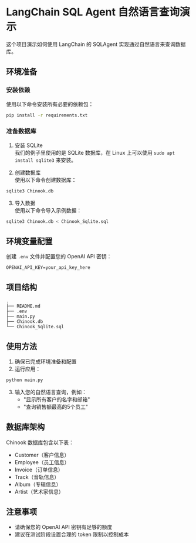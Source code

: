 # LangChain SQL Agent 自然语言查询演示

这个项目演示如何使用 LangChain 的 SQLAgent 实现通过自然语言来查询数据库。

## 环境准备

### 安装依赖
使用以下命令安装所有必要的依赖包：
```bash
pip install -r requirements.txt
```

### 准备数据库
1. 安装 SQLite  
我们的例子里使用的是 SQLite 数据库，在 Linux 上可以使用 `sudo apt install sqlite3` 来安装。

2. 创建数据库  
使用以下命令创建数据库：
```bash
sqlite3 Chinook.db
```

3. 导入数据  
使用以下命令导入示例数据：
```bash
sqlite3 Chinook.db < Chinook_Sqlite.sql
```

## 环境变量配置
创建 `.env` 文件并配置您的 OpenAI API 密钥：
```
OPENAI_API_KEY=your_api_key_here
```

## 项目结构
```
.
├── README.md
├── .env
├── main.py
├── Chinook.db
└── Chinook_Sqlite.sql
```

## 使用方法
1. 确保已完成环境准备和配置
2. 运行应用：
```bash
python main.py
```
3. 输入您的自然语言查询，例如：
   - "显示所有客户的名字和邮箱"
   - "查询销售额最高的5个员工"

## 数据库架构
Chinook 数据库包含以下表：
- Customer（客户信息）
- Employee（员工信息）
- Invoice（订单信息）
- Track（音轨信息）
- Album（专辑信息）
- Artist（艺术家信息）

## 注意事项
- 请确保您的 OpenAI API 密钥有足够的额度
- 建议在测试阶段设置合理的 token 限制以控制成本
